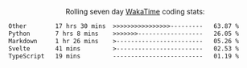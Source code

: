 <p align="center">Rolling seven day <a href="https://wakatime.com/@syrkis"/>WakaTime</a> coding stats:</p>
<!--START_SECTION:waka-->

```txt
Other        17 hrs 30 mins  >>>>>>>>>>>>>>>>---------   63.87 %
Python       7 hrs 8 mins    >>>>>>>------------------   26.05 %
Markdown     1 hr 26 mins    >------------------------   05.26 %
Svelte       41 mins         >------------------------   02.53 %
TypeScript   19 mins         -------------------------   01.19 %
```

<!--END_SECTION:waka-->
